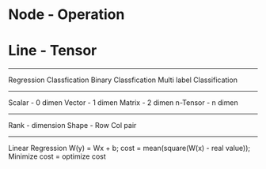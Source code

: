 # Node - Operation
# Line - Tensor

---
Regression Classfication
Binary Classfication
Multi label Classification

---
Scalar - 0 dimen
Vector - 1 dimen
Matrix - 2 dimen
n-Tensor - n dimen

---
Rank - dimension
Shape - Row Col pair

---
Linear Regression
W(y) = Wx + b;
cost = mean(square(W(x) - real value));
Minimize cost = optimize cost
